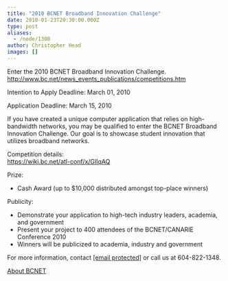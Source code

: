 ```yaml
---
title: "2010 BCNET Broadband Innovation Challenge"
date: 2010-01-23T20:30:00.000Z
type: post
aliases:
  - /node/1308
author: Christopher Head
images: []
---
```


<div class="field field-name-body field-type-text-with-summary field-label-hidden"><div class="field-items"><div class="field-item even"><p>Enter the 2010 BCNET Broadband Innovation Challenge.<br>
<a href="http://www.bc.net/news_events_publications/competitions.htm">http://www.bc.net/news_events_publications/competitions.htm</a></p>
<p>Intention to Apply Deadline: March 01, 2010</p>
<p>Application Deadline: March 15, 2010</p>
<p>If you have created a unique computer application that relies on high-bandwidth networks, you may be qualified to enter the BCNET Broadband Innovation Challenge. Our goal is to showcase student innovation that utilizes broadband networks.</p>
<p>Competition details:<br>
<a href="https://wiki.bc.net/atl-conf/x/GIlqAQ">https://wiki.bc.net/atl-conf/x/GIlqAQ</a></p>
<p>Prize:</p>
<ul>
<li>Cash Award (up to $10,000 distributed amongst top-place winners)</li>
</ul>
<p>Publicity:</p>
<ul>
<li>Demonstrate your application to high-tech industry leaders, academia, and government</li>
<li>Present your project to 400 attendees of the BCNET/CANARIE Conference 2010</li>
<li>Winners will be publicized to academia, industry and government</li>
</ul>
<p>For more information, contact <a href="/cdn-cgi/l/email-protection#761f18101936141558181302"><span class="__cf_email__" data-cfemail="a4cdcac2cbe4c6c78acac1d0">[email&#xA0;protected]</span></a> or call us at 604-822-1348.</p>
<p><a href="http://bc.net/">About BCNET</a></p>
</div></div></div>    <footer>
          </footer>
